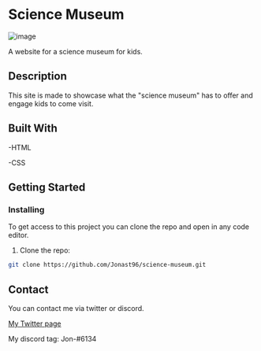 # Science Museum

![image](https://musing-sammet-7f9394.netlify.app/images/open-science-735787.png)

A website for a science museum for kids.

## Description

This site is made to showcase what the "science museum" has to offer and engage kids to come visit. 


## Built With

-HTML

-CSS


## Getting Started

### Installing

To get access to this project you can clone the repo and open in any code editor.


1. Clone the repo:

```bash
git clone https://github.com/Jonast96/science-museum.git
```



## Contact

You can contact me via twitter or discord.

[My Twitter page](https://twitter.com/KozHD)

My discord tag: Jon-#6134
